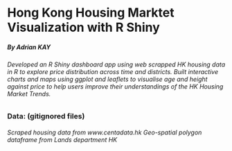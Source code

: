 <h1> Hong Kong Housing Marktet Visualization with R Shiny 
<h5> By Adrian KAY

<h6>Developed an R Shiny dashboard app using web scrapped HK housing data in R to explore price distribution across time and districts. Built interactive charts and maps using ggplot and leaflets to visualise age and height against price to help users improve their understandings of the HK Housing Market Trends.

<h3> Data: (gitignored files)
<h6>Scraped housing data from www.centadata.hk 
Geo-spatial polygon dataframe from Lands department HK


